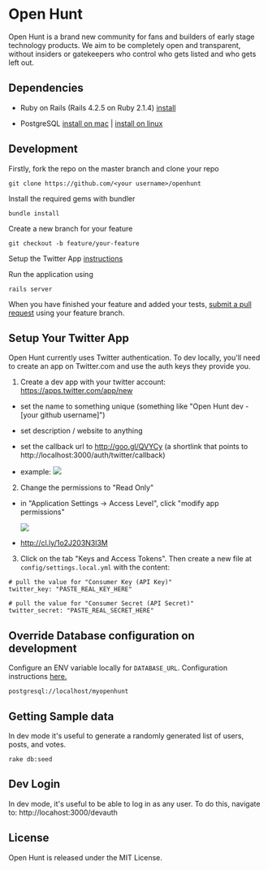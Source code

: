 # Open Hunt

Open Hunt is a brand new community for fans and builders of early stage technology products. We aim to be completely open and transparent, without insiders or gatekeepers who control who gets listed and who gets left out.


## Dependencies

* Ruby on Rails (Rails 4.2.5 on Ruby 2.1.4) [install](http://railsapps.github.io/installrubyonrails-mac.html)

* PostgreSQL [install on mac](http://postgresapp.com/) | [install on linux](https://wiki.postgresql.org/wiki/Detailed_installation_guides)



## Development

Firstly, fork the repo on the master branch and clone your repo

`git clone https://github.com/<your username>/openhunt`

Install the required gems with bundler

`bundle install`

Create a new branch for your feature

`git checkout -b feature/your-feature`


Setup the Twitter App [instructions](#Setup-Your-Twitter-App)

Run the application using

`rails server`

When you have finished your feature and added your tests, [submit a pull request](https://github.com/OpenHunting/openhunt/compare) using your feature branch.


## Setup Your Twitter App

Open Hunt currently uses Twitter authentication. To dev locally, you'll need to create an app on Twitter.com and use the auth keys they provide you.

1) Create a dev app with your twitter account: https://apps.twitter.com/app/new

  * set the name to something unique (something like "Open Hunt dev - [your github username]")

  * set description / website to anything

  * set the callback url to http://goo.gl/QVYCy (a shortlink that points to http://localhost:3000/auth/twitter/callback)

  * example: ![](http://cl.ly/3W3P0u0j3q1A/content)


2) Change the permissions to "Read Only"

  * in "Application Settings -> Access Level", click "modify app permissions"

    ![](http://cl.ly/2I0D0e1R0c0d/content)

  * http://cl.ly/1o2J203N3l3M

3) Click on the tab "Keys and Access Tokens". Then create a new file at `config/settings.local.yml` with the content:

```
# pull the value for "Consumer Key (API Key)"
twitter_key: "PASTE_REAL_KEY_HERE"

# pull the value for "Consumer Secret (API Secret)"
twitter_secret: "PASTE_REAL_SECRET_HERE"
```


## Override Database configuration on development

Configure an ENV variable locally for `DATABASE_URL`. Configuration instructions [here.](http://edgeguides.rubyonrails.org/configuring.html#configuring-a-database)

    postgresql://localhost/myopenhunt



## Getting Sample data

In dev mode it's useful to generate a randomly generated list of users, posts, and votes.

    rake db:seed


## Dev Login

In dev mode, it's useful to be able to log in as any user. To do this, navigate to: http://locahost:3000/devauth


## License

Open Hunt is released under the MIT License.
